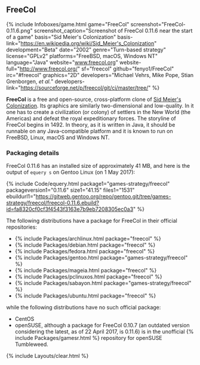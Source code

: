 ## FreeCol
{% include Infoboxes/game.html game="FreeCol" screenshot="FreeCol-0.11.6.png" screenshot_caption="Screenshot of FreeCol 0.11.6 near the start of a game" basis="Sid Meier's Colonization" basis-link="https://en.wikipedia.org/wiki/Sid_Meier's_Colonization" development="Beta" date="2002" genre="Turn-based strategy" license="GPLv2" platforms="FreeBSD, macOS, Windows NT" language="Java" website="www.freecol.org" website-full="http://www.freecol.org/" sf="freecol" github="fenyo1/FreeCol" irc="#freecol" graphics="2D" developers="Michael Vehrs, Mike Pope, Stian Grenborgen, <i>et al.</i>" developers-link="https://sourceforge.net/p/freecol/git/ci/master/tree/" %}

**FreeCol** is a free and open-source, cross-platform clone of [Sid Meier's Colonization](https://en.wikipedia.org/wiki/Sid_Meier%27s_Colonization). Its graphics are similarly two-dimensional and low-quality. In it one has to create a civilization (or colony) of settlers in the New World (the Americas) and defeat the royal expeditionary forces. The storyline of FreeCol begins in 1492. In theory, as it is written in Java, it should be runnable on any Java-compatible platform and it is known to run on FreeBSD, Linux, macOS and Windows NT.

### Packaging details
FreeCol 0.11.6 has an installed size of approximately 41 MB, and here is the output of `equery s` on Gentoo Linux (on 1 May 2017):

{% include Code/equery.html package1="games-strategy/freecol" packageversion1="0.11.6" size1="41.15" files1="1531" ebuildurl1="https://gitweb.gentoo.org/repo/gentoo.git/tree/games-strategy/freecol/freecol-0.11.6.ebuild?id=fa8320cf0cf3f4543f3163e7b9eb7208305ec0a3" %}

The following distributions have a package for FreeCol in their official repositories:

* {% include Packages/archlinux.html package="freecol" %}
* {% include Packages/debian.html package="freecol" %}
* {% include Packages/fedora.html package="freecol" %}
* {% include Packages/gentoo.html package="games-strategy/freecol" %}
* {% include Packages/mageia.html package="freecol" %}
* {% include Packages/pclinuxos.html package="freecol" %}
* {% include Packages/sabayon.html package="games-strategy/freecol" %}
* {% include Packages/ubuntu.html package="freecol" %}

while the following distributions have no such official package:

* CentOS
* openSUSE, although a package for FreeCol 0.10.7 (an outdated version considering the latest, as of 22 April 2017, is 0.11.6) is in the unofficial {% include Packages/gamesr.html %} repository for openSUSE Tumbleweed.

{% include Layouts/clear.html %}
